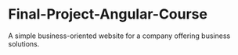 # Final-Project-Angular-Course
A simple business-oriented website for a company offering business solutions. 
